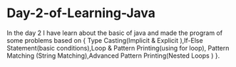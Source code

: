 # Day-2-of-Learning-Java
In the day 2 I have learn about the basic of java and made the program of some problems based on { Type Casting(Implicit &amp; Explicit ),If-Else Statement(basic conditions),Loop &amp; Pattern Printing(using for loop), Pattern Matching (String Matching),Advanced Pattern Printing(Nested Loops ) }.
